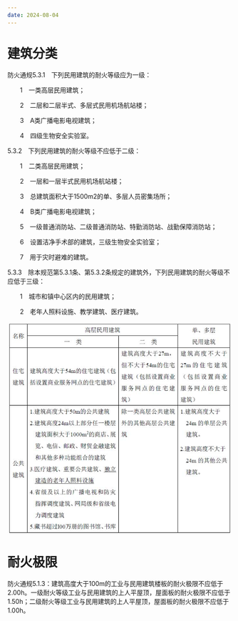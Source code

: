 ```yaml
---
date: 2024-08-04
---
```


# 建筑分类

防火通规5.3.1  下列民用建筑的耐火等级应为一级：

    1  一类高层民用建筑；

    2  二层和二层半式、多层式民用机场航站楼；

    3  A类广播电影电视建筑；

    4  四级生物安全实验室。

5.3.2  下列民用建筑的耐火等级不应低于二级：

    1  二类高层民用建筑；

    2  一层和一层半式民用机场航站楼；

    3  总建筑面积大于1500m2的单、多层人员密集场所；

    4  B类广播电影电视建筑；

    5  一级普通消防站、二级普通消防站、特勤消防站、战勤保障消防站；

    6  设置洁净手术部的建筑，三级生物安全实验室；

    7  用于灾时避难的建筑。

5.3.3  除本规范第5.3.1条、第5.3.2条规定的建筑外，下列民用建筑的耐火等级不应低于三级：

    1  城市和镇中心区内的民用建筑；

    2  老年人照料设施、教学建筑、医疗建筑。

![img](./%E9%98%B2%E7%81%AB.assets/5523232_30fcdf0022704557abde373fc2bf7348.jpg)

# 耐火极限

防火通规5.1.3：建筑高度大于100m的工业与民用建筑楼板的耐火极限不应低于2.00h。一级耐火等级工业与民用建筑的上人平屋顶，屋面板的耐火极限不应低于1.50h；二级耐火等级工业与民用建筑的上人平屋顶，屋面板的耐火极限不应低于1.00h。




